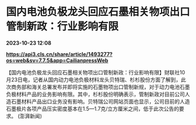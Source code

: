 # 国内电池负极龙头回应石墨相关物项出口管制新政：行业影响有限

**2023-10-23 12:08**

**https://api3.cls.cn/share/article/1493277?os=web&sv=7.7.5&app=CailianpressWeb**

【国内电池负极龙头回应石墨相关物项出口管制新政：行业影响有限】财联社10月23日电，记者从国内动力电池负极材料龙头贝特瑞、杉杉股份方面了解到，此次商务部和海关总署发布并即将实施的石墨物项出口管制新规，对于动力电池石墨负极材料产品的业务影响有限。其中，杉杉股份明确表示，管制新政对目前公司人造石墨材料产品出口业务没有影响。贝特瑞公司网站页面也显示，公司目前的人造石墨极片各项产品压实密度基本在1.5—1.7克/立方厘米之间，低于此次公告的要求。 (澎湃新闻)